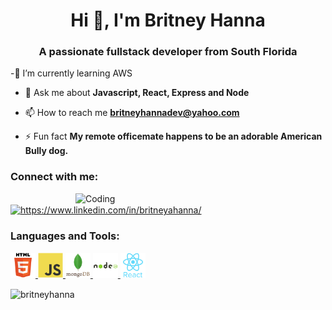 <h1 align="center">Hi 👋, I'm Britney Hanna</h1>
<h3 align="center">A passionate fullstack developer from South Florida</h3>


-🌱 I’m currently learning AWS 
- 💬 Ask me about **Javascript, React, Express and Node**

- 📫 How to reach me **britneyhannadev@yahoo.com**

- ⚡ Fun fact **My remote officemate happens to be an adorable American Bully dog.**

<h3 align="left">Connect with me:</h3>
<img align="right" alt="Coding" width="400" src="https://i.gifer.com/88LL.gif">

<p align="left">
<a href="https://www.linkedin.com/in/britneyahanna/" target="blank"><img align="center" src="https://raw.githubusercontent.com/rahuldkjain/github-profile-readme-generator/master/src/images/icons/Social/linked-in-alt.svg" alt="https://www.linkedin.com/in/britneyahanna/" height="30" width="40" /></a>
</p>

<h3 align="left">Languages and Tools:</h3>
<p align="left"> <a href="https://www.w3schools.com/css/" target="_blank" rel="noreferrer">  <img src="https://raw.githubusercontent.com/devicons/devicon/master/icons/html5/html5-original-wordmark.svg" alt="html5" width="40" height="40"/> </a> <a href="https://developer.mozilla.org/en-US/docs/Web/JavaScript" target="_blank" rel="noreferrer"> <img src="https://raw.githubusercontent.com/devicons/devicon/master/icons/javascript/javascript-original.svg" alt="javascript" width="40" height="40"/> </a> <a href="https://www.mongodb.com/" target="_blank" rel="noreferrer"> <img src="https://raw.githubusercontent.com/devicons/devicon/master/icons/mongodb/mongodb-original-wordmark.svg" alt="mongodb" width="40" height="40"/> </a> <a href="https://nodejs.org" target="_blank" rel="noreferrer"> <img src="https://raw.githubusercontent.com/devicons/devicon/master/icons/nodejs/nodejs-original-wordmark.svg" alt="nodejs" width="40" height="40"/> </a> <a href="https://reactjs.org/" target="_blank" rel="noreferrer"> <img src="https://raw.githubusercontent.com/devicons/devicon/master/icons/react/react-original-wordmark.svg" alt="react" width="40" height="40"/> </a> </p>

<p><img align="center" src="https://github-readme-streak-stats.herokuapp.com/?user=britneyhanna&" alt="britneyhanna" /></p>

